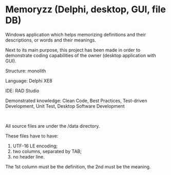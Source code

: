 # Memoryzz (Delphi, desktop, GUI, file DB)
<p>Windows application which helps memorizing definitions and their descriptions, or words and their meanings.</p>
<p>Next to its main purpose, this project has been made in order to demonstrate coding capabilities of the owner (desktop application with GUI).</p>
<p>Structure: monolith</p>
<p>Language: Delphi XE8</p>
<p>IDE: RAD Studio</p>
<p>Demonstrated knowledge: Clean Code, Best Practices, Test-driven Development, Unit Test, Desktop Software Development</p>
<br />
<p>All source files are under the /data directory.</p>
<p>These files have to have:
  <ol>
    <li>UTF-16 LE encoding;</li>
    <li>two columns, separated by TAB;</li>
    <li>no header line.</li>
  </ol>
The 1st column must be the definition, the 2nd must be the meaning.</p>
